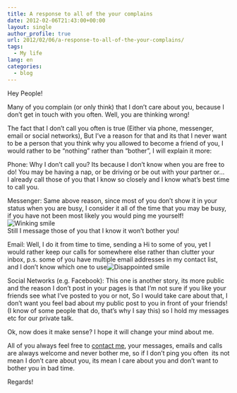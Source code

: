 ```yaml
---
title: A response to all of the your complains
date: 2012-02-06T21:43:00+00:00
layout: single
author_profile: true
url: 2012/02/06/a-response-to-all-of-the-your-complains/
tags:
  - My life
lang: en
categories: 
  - blog
---
```

Hey People!

Many of you complain (or only think) that I don’t care about you, because I don’t get in touch with you often. Well, you are thinking wrong!

The fact that I don’t call you often is true (Either via phone, messenger, email or social networks), But I’ve a reason for that and its that I never want to be a person that you think why you allowed to become a friend of you, I would rather to be “nothing” rather than “bother”, I will explain it more:

Phone: Why I don’t call you? Its because I don’t know when you are free to do! You may be having a nap, or be driving or be out with your partner or…  
I already call those of you that I know so closely and I know what’s best time to call you.

Messenger: Same above reason, since most of you don’t show it in your status when you are busy, I consider it all of the time that you may be busy, if you have not been most likely you would ping me yourself!![Winking smile](http://lh4.ggpht.com/-EcTelAfx-HA/TzBJZeHGekI/AAAAAAAAEhY/wN7k_gwaCfQ/wlEmoticon-winkingsmile%25255B2%25255D.png?imgmax=800)  
Still I message those of you that I know it won’t bother you!

Email: Well, I do it from time to time, sending a Hi to some of you, yet I would rather keep our calls for somewhere else rather than clutter your inbox, p.s. some of you have multiple email addresses in my contact list, and I don’t know which one to use![Disappointed smile](http://lh4.ggpht.com/-JctYsTQbGEk/TzBJb9ZktaI/AAAAAAAAEhg/Qqtfbq4Yi7w/wlEmoticon-disappointedsmile%25255B2%25255D.png?imgmax=800) 

Social Networks (e.g. Facebook): This one is another story, its more public and the reason I don’t post in your pages is that I’m not sure if you like your friends see what I’ve posted to you or not, So I would take care about that, I don’t want you feel bad about my public post to you in front of your friends! (I know of some people that do, that’s why I say this) so I hold my messages etc for our private talk.

Ok, now does it make sense? I hope it will change your mind about me.

All of you always feel free to <a href="/contact-me" target="_blank">contact me</a>, your messages, emails and calls are always welcome and never bother me, so if I don’t ping you often  its not mean I don’t care about you, its mean I care about you and don’t want to bother you in bad time.

Regards!